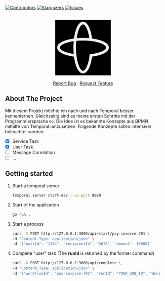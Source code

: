 <div id="top"></div>

<!-- PROJECT SHIELDS -->
[![Contributors][contributors-shield]][contributors-url]
[![Stargazers][stars-shield]][stars-url]
[![Issues][issues-shield]][issues-url]
<!-- END OF PROJECT SHIELDS -->

<!-- PROJECT LOGO -->
<br />
<div align="center">
    <a href="https://www.temporal.io">
        <img src="images/temporal-logo.png" alt="Image" height="180">
    </a>
    <p>
        <a href="https://github.com/peterhnm/temporal-getting-started/issues">Report Bug</a>
        ·
        <a href="https://github.com/peterhnm/temporal-getting-started/pulls">Request Feature</a>
    </p>
</div>

## About The Project

Mit diesem Projekt möchte ich nach und nach Temporal besser 
kennenlernen.
Gleichzeitig sind es meine ersten Schritte mit der 
Programmiersprache `Go`.
Die Idee ist es bekannte Konzepte aus BPMN mithilfe von 
Temporal umzusetzen.
Folgende Konzepte sollen intensiver beleuchtet werden:  
- [x] Service Task  
- [x] User Task  
- [ ] Message Correlation  
- [ ] ...  

## Getting started
1. Start a temporal server
   ```bash
   temporal server start-dev --ui-port 8080
   ```

2. Start of the application
   ```bash
   go run .
   ```
   
3. Start a process
   ```bash
   curl -X POST http://127.0.0.1:3000/api/start/pay-invoice-701 \
   -H "Content-Type: application/json" \
   -d '{"userId": "1234", "recipientId": "5678", "amount": 10000}'
   ```
   
4. Complete "user" task (The **runId** is returned by the former command)
   ```bash
   curl -X POST http://127.0.0.1:3000/api/complete \
   -H "Content-Type: application/json" \
   -d '{"workflowId": "pay-invoice-701", "runId": "YOUR_RUN_ID", "decision": false}'
   ```

<!-- MARKDOWN LINKS & IMAGES -->
<!-- https://www.markdownguide.org/basic-syntax/#reference-style-links -->
[contributors-shield]: https://img.shields.io/github/contributors/peterhnm/temporal-getting-started.svg?style=for-the-badge
[contributors-url]: https://github.com/peterhnm/temporal-getting-started/graphs/contributors

[stars-shield]: https://img.shields.io/github/stars/peterhnm/temporal-getting-started.svg?style=for-the-badge
[stars-url]: https://github.com/peterhnm/temporal-getting-started/stargazers

[issues-shield]: https://img.shields.io/github/issues/peterhnm/temporal-getting-started.svg?style=for-the-badge
[issues-url]: https://github.com/peterhnm/temporal-getting-started/issues

